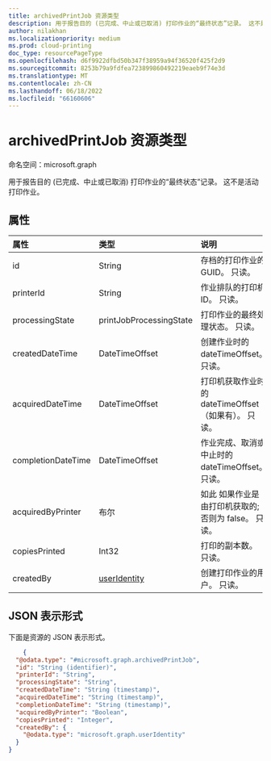 ```yaml
---
title: archivedPrintJob 资源类型
description: 用于报告目的 (已完成、中止或已取消) 打印作业的“最终状态”记录。 这不是活动打印作业。”
author: nilakhan
ms.localizationpriority: medium
ms.prod: cloud-printing
doc_type: resourcePageType
ms.openlocfilehash: d6f9922dfbd50b347f38959a94f36520f425f2d9
ms.sourcegitcommit: 8253b79a9fdfea723899860492219eaeb9f74e3d
ms.translationtype: MT
ms.contentlocale: zh-CN
ms.lasthandoff: 06/18/2022
ms.locfileid: "66160606"
---
```

# <a name="archivedprintjob-resource-type"></a>archivedPrintJob 资源类型

命名空间：microsoft.graph

用于报告目的 (已完成、中止或已取消) 打印作业的“最终状态”记录。 这不是活动打印作业。

## <a name="properties"></a>属性
| 属性     | 类型        | 说明 |
|:-------------|:------------|:------------|
|id|String|存档的打印作业的 GUID。 只读。|
|printerId|String|作业排队的打印机 ID。 只读。|
|processingState|printJobProcessingState|打印作业的最终处理状态。 只读。|
|createdDateTime|DateTimeOffset|创建作业时的 dateTimeOffset。 只读。|
|acquiredDateTime|DateTimeOffset|打印机获取作业时的 dateTimeOffset（如果有）。 只读。|
|completionDateTime|DateTimeOffset|作业完成、取消或中止时的 dateTimeOffset。 只读。|
|acquiredByPrinter|布尔|如此 如果作业是由打印机获取的;否则为 false。 只读。|
|copiesPrinted|Int32|打印的副本数。 只读。|
|createdBy|[userIdentity](useridentity.md)|创建打印作业的用户。 只读。|

## <a name="json-representation"></a>JSON 表示形式

下面是资源的 JSON 表示形式。

<!-- {
  "blockType": "resource",
  "optionalProperties": [

  ],
  "@odata.type": "microsoft.graph.archivedPrintJob"
}-->
```json
    {   
  "@odata.type": "#microsoft.graph.archivedPrintJob",   
  "id": "String (identifier)",  
  "printerId": "String",    
  "processingState": "String",  
  "createdDateTime": "String (timestamp)",  
  "acquiredDateTime": "String (timestamp)", 
  "completionDateTime": "String (timestamp)",   
  "acquiredByPrinter": "Boolean",   
  "copiesPrinted": "Integer",   
  "createdBy": {    
    "@odata.type": "microsoft.graph.userIdentity"   
  } 
}
```
